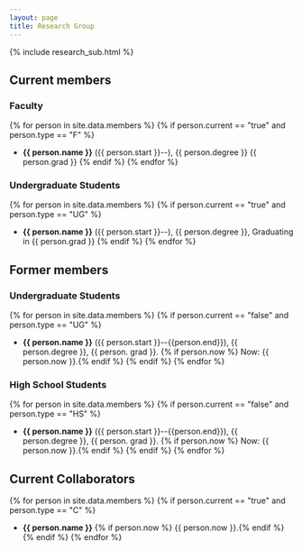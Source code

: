 ```yaml
---
layout: page
title: Research Group
---
```

{% include research_sub.html %}

## Current members

### Faculty
{% for person in site.data.members %}
{% if person.current == "true" and person.type == "F" %}
* **{{ person.name }}** ({{ person.start }}--), {{ person.degree }} {{ person.grad }}
{% endif %}
{% endfor %}

### Undergraduate Students
{% for person in site.data.members %}
{% if person.current == "true" and person.type == "UG" %}
* **{{ person.name }}** ({{ person.start }}--), {{ person.degree }}, Graduating in {{ person.grad }}
{% endif %}
{% endfor %}

<!--
### High School Students
{% for person in site.data.members %}
{% if person.current == "true" and person.type == "HS" %}
* **{{ person.name }}** ({{ person.start }}--{{person.end}})
{% endif %}
{% endfor %}
-->

## Former members
### Undergraduate Students
{% for person in site.data.members %}
{% if person.current == "false" and person.type == "UG" %}
* **{{ person.name }}** ({{ person.start }}--{{person.end}}), {{ person.degree }}, {{ person. grad }}. {% if person.now %} Now: {{ person.now }}.{% endif %}
{% endif %}
{% endfor %}

### High School Students
{% for person in site.data.members %}
{% if person.current == "false" and person.type == "HS" %}
* **{{ person.name }}** ({{ person.start }}--{{person.end}}), {{ person.degree }}, {{ person. grad }}. {% if person.now %} Now: {{ person.now }}.{% endif %}
{% endif %}
{% endfor %}

## Current Collaborators
{% for person in site.data.members %}
{% if person.current == "true" and person.type == "C" %}
* **{{ person.name }}** {% if person.now %} {{ person.now }}.{% endif %}
{% endif %}
{% endfor %}
